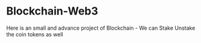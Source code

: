 # Blockchain-Web3
Here is an small and advance project of Blockchain - We can Stake Unstake the coin tokens as well
